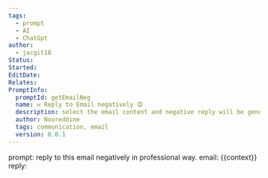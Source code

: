 ```yaml
---
tags:
  - prompt
  - AI
  - ChatGpt
author:
  - jacgit18
Status: 
Started: 
EditDate: 
Relates: 
PromptInfo:
  promptId: getEmailNeg
  name: ✉️ Reply to Email negatively 😡
  description: select the email content and negative reply will be generated
  author: Noureddine
  tags: communication, email
  version: 0.0.1
---
```

prompt:
reply to this email negatively in professional way. 
email: 
{{context}}
reply: 

